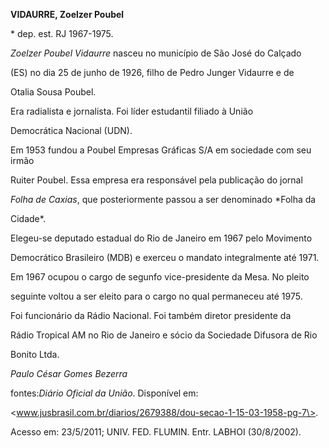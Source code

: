 **VIDAURRE, Zoelzer Poubel**



\* dep. est. RJ 1967-1975.



*Zoelzer Poubel Vidaurre* nasceu no município de São José do Calçado

(ES) no dia 25 de junho de 1926, filho de Pedro Junger Vidaurre e de

Otalia Sousa Poubel.



Era radialista e jornalista. Foi líder estudantil filiado à União

Democrática Nacional (UDN).



Em 1953 fundou a Poubel Empresas Gráficas S/A em sociedade com seu irmão

Ruiter Poubel. Essa empresa era responsável pela publicação do jornal

*Folha de Caxias*, que posteriormente passou a ser denominado *Folha da

Cidade*.



Elegeu-se deputado estadual do Rio de Janeiro em 1967 pelo Movimento

Democrático Brasileiro (MDB) e exerceu o mandato integralmente até 1971.

Em 1967 ocupou o cargo de segunfo vice-presidente da Mesa. No pleito

seguinte voltou a ser eleito para o cargo no qual permaneceu até 1975.



Foi funcionário da Rádio Nacional. Foi também diretor presidente da

Rádio Tropical AM no Rio de Janeiro e sócio da Sociedade Difusora de Rio

Bonito Ltda.



*Paulo César Gomes Bezerra*



fontes:*Diário Oficial da União*. Disponível em:

\<www.jusbrasil.com.br/diarios/2679388/dou-secao-1-15-03-1958-pg-7\>.

Acesso em: 23/5/2011; UNIV. FED. FLUMIN. Entr. LABHOI (30/8/2002).

